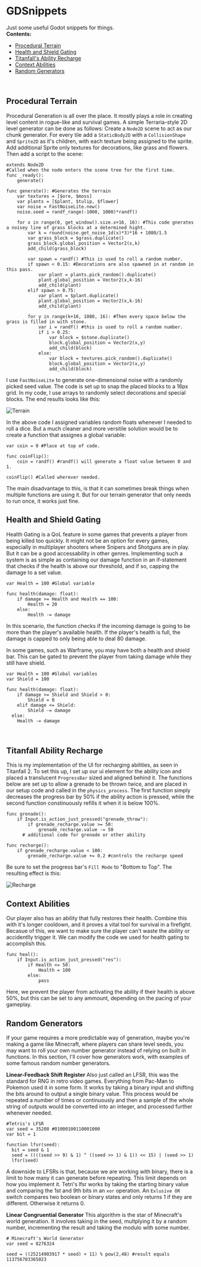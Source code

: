 # GDSnippets
Just some useful Godot snippets for things.
<br>
**Contents:**
- [Procedural Terrain](#Procedural-Terrain)
- [Health and Shield Gating](#Health-and-Shield-Gating)
- [Titanfall's Ability Recharge](#Titanfall-Ability-Recharge)
- [Context Abilities](#Context-Abilities)
- [Random Generators](#Random-Generators)

<br>

## Procedural Terrain
Procedural Generation is all over the place. It mostly plays a role in creating level content in rogue-like and survival games. A simple Terraria-style 2D level generator can be done as follows: Create a ```Node2D``` scene to act as our chunk generator. For every tile add a ```StaticBody2D``` with a ```CollisionShape``` and ```Sprite2D``` as it's children, with each texture being assigned to the sprite. Add additional Sprite only textures for decorations, like grass and flowers. Then add a script to the scene:
<br>
```gdscript
extends Node2D
#Called when the node enters the scene tree for the first time.
func _ready():
	generate()

func generate(): #Generates the terrain
	var textures = [$ore, $moss]
	var plants = [$plant, $tulip, $flower]
	var noise = FastNoiseLite.new()
	noise.seed = randf_range(-1000, 1000)*randf()

	for x in range(0, get_window().size.x+16, 16): #This code gnerates a noisey line of grass blocks at a determined hight.
		var k = round(noise.get_noise_1d(x)*3)*16 + 1080/1.5
		var grass_block = $grass.duplicate()
		grass_block.global_position = Vector2(x,k)
		add_child(grass_block)

		var spawn = randf() #This is used to roll a random number.
		if spawn < 0.15: #Decorations are also spawned in at random in this pass.
			var plant = plants.pick_random().duplicate()
			plant.global_position = Vector2(x,k-16)
			add_child(plant)
		elif spawn > 0.75:
			var plant = $plant.duplicate()
			plant.global_position = Vector2(x,k-16)
			add_child(plant)

		for y in range(k+16, 1080, 16): #Then every space below the grass is filled in with stone.
			var i = randf() #this is used to roll a random number.
			if i > 0.25:
				var block = $stone.duplicate()
				block.global_position = Vector2(x,y)
				add_child(block)
			else:
				var block = textures.pick_random().duplicate()
				block.global_position = Vector2(x,y)
				add_child(block)
```
I use ```FastNoiseLite``` to generate one-dimensional noise with a randomly picked seed value. The code is set up to snap the placed blocks to a 16px grid. In my code, I use arrays to randomly select decorations and special blocks. The end results looks like this:
<br>

![Terrain](images/terrian.gif)

In the above code I assigned variables random floats whenever I needed to roll a dice. But a much cleaner and more versitile solution would be to create a function that assignes a global variable:
<br>
```gdscript
var coin = 0 #Place at top of code.

func coinFlip():
	coin = randf() #randf() will generate a float value between 0 and 1.

coinFlip() #Called wherever needed.
```

The main disadvantage to this, is that it can sometimes break things when multiple functions are using it. But for our terrain generator that only needs to run once, it works just fine.
<br>

## Health and Shield Gating
Health Gating is a QoL feature in some games that prevents a player from being killed too quickly. It might not be an option for every games, especially in multiplayer shooters where Snipers and Shotguns are in play. But it can be a good accessability in other genres. Implementing such a system is as simple as containing our damage function in an if-statement that checks if the health is above our threshold, and if so, capping the damage to a set value.
<br>

```gdscript
var Health = 100 #Global variable

func health(damage: float):
	if damage >= Health and Health == 100:
		Health = 20
	else:
		Health -= damage
```
In this scenario, the function checks if the incoming damage is going to be more than the player's available health. If the player's health is full, the damage is capped to only being able to deal 80 damage.

In some games, such as Warframe, you may have both a health and shield bar. This can be gated to prevent the player from taking damage while they still have shield.
<br>

```gdscript
var Health = 100 #Global variables
var Shield = 100

func health(damage: float):
	if damage >= Shield and Shield > 0:
		Shield = 0
	elif damage <= Shield:
		Shield -= damage
  else:
    Health -= damage
```
<br>

## Titanfall Ability Recharge
This is my implementation of the UI for recharging abilities, as seen in Titanfall 2. To set this up, I set up our ui element for the ability icon and placed a translucent ```ProgressBar``` sized and aligned behind it. The functions below are set up to allow a grenade to be thrown twice, and are placed in our setup code and called in the ```physics_process```. The first function simply decreases the progress bar by 50% if the ability action is pressed, while the second function constinuously refills it when it is below 100%.
<br>

```gdscript
func grenade():
	if Input.is_action_just_pressed("grenade_throw"):
		if grenade_recharge.value >= 50:
			grenade_recharge.value -= 50
      # additional code for grenade or other ability

func recharge():
	if grenade_recharge.value < 100:
		grenade_recharge.value += 0.2 #controls the recharge speed
```
Be sure to set the progress bar's ```Fill Mode``` to "Bottom to Top". The resulting effect is this:
<br>

![Recharge](images/recharge.gif)
<br>

## Context Abilities
Our player also has an ability that fully restores their health. Combine this with it's longer cooldown, and it proves a vital tool for survival in a firefight. Becasue of this, we want to make sure the player can't waste the ability or accidentlly trigger it. We can modify the code we used for health gating to accomplish this.
<br>

```gdscript
func heal():
	if Input.is_action_just_pressed("res"):
		if Health <= 50:
			Health = 100
		else:
			pass
```
Here, we prevent the player from activating the ability if their health is above 50%, but this can be set to any ammount, depending on the pacing of your gameplay.
<br>

## Random Generators
If your game requires a more predictable way of generation, maybe you're making a game like Minecraft, where players can share level seeds, you may want to roll your own number generator instead of relying on built in functions. In this section, I'll cover how generators work, with examples of some famous random number generators.
<br>

**Linear-Feedback Shift Register**
Also just called an LFSR, this was the standard for RNG in retro video games. Everything from Pac-Man to Pokemon used it in some form. It works by taking a binary input and shifting the bits around to output a single binary value. This process would be repeated a number of times or continuously and then a sample of the whole string of outputs would be converted into an integer, and processed further whenever needed.
<br>

```gdscript
#Tetris's LFSR
var seed = 35208 #01000100110001000
var bit = 1

function lfsr(seed):
  bit = seed & 1
  seed = ((((seed >> 9) & 1) ^ ((seed >> 1) & 1)) << 15) | (seed >> 1)
  lfsr(seed)
```
A downside to LFSRs is that, because we are working with binary, there is a limit to how many it can generate before repeating. This limit depends on how you implement it. Tetri's lfsr works by taking the starting binary value and comparing the 1st and 9th bits in an ```xor``` operation. An ```Exlusive OR``` switch compares two boolean or binary states and only returns 1 if they are different. Otherwise it returns 0.
<br>

**Linear Congruential Generator**
This algorithm is the star of Minecraft's world generation. It involves taking in the seed, multplying it by a random number, incrementing the result and taking the modulo with some number.
<br>

```gdscript
# Minecraft's World Generator
var seed = 8276324

seed = ((25214903917 * seed) + 11) % pow(2,48) #result equals 113756703365023
```
<br>